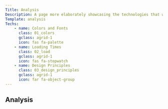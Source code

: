 ```yaml
---
Title: Analysis
Description: A page more elaborately showcasing the technologies that we're working with.
Template: analysis
Techs:
    - name: Colors and Fonts
      class: 01_colors
      gclass: agrid-1
      icon: fas fa-palette
    - name: Loading Times
      class: 02_load
      gclass: agrid-1
      icon: fas fa-stopwatch
    - name: Design Principles
      class: 03_design_principles
      gclass: agrid-1
      icon: far fa-object-group
---
```


## Analysis
